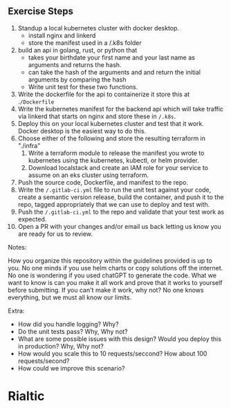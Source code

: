 ## Exercise Steps

1. Standup a local kubernetes cluster with docker desktop.
    - install nginx and linkerd 
    - store the manifest used in a /.k8s folder
2.  build an api in golang, rust, or python that
    - takes your birthdate your first name and your last name as arguments and returns the hash.
    - can take the hash of the arguments and and return the initial arguments by comparing the hash
    - Write unit test for these two functions.
3. Write the dockerfile for the api to containerize it store this at .`/Dockerfile`
4. Write the kubernetes manifest for the backend api which will take traffic via linkerd that starts on nginx and store these in `/.k8s`.
5. Deploy this on your local kubernetes cluster and test that it work. Docker desktop is the easiest way to do this. 
6. Choose either of the following and store the resulting terraform in "./infra"
    1. Write a terraform module to release the manifest you wrote to kubernetes using the kubernetes, kubectl, or helm provider. 
    2. Download localstack and create an IAM role for your service to assume on an eks cluster using terraform.
7. Push the source code, Dockerfile, and manifest to the repo.
8. Write the `/.gitlab-ci.yml` file to run the unit test against your code, create a semantic version release, build the container, and push it to the repo, tagged appropriately that we can use to deploy and test with.
9. Push the `/.gitlab-ci.yml` to the repo and validate that your test work as expected. 
10. Open a PR with your changes and/or email us back letting us know you are ready for us to review.

Notes:
 
 How you organize this repository within the guidelines provided is up to you. No one minds if you use helm charts or copy solutions off the internet. No one is wondering if you used chatGPT to generate the code. What we want to know is can you make it all work and prove that it works to yourself before submitting. If you can't make it work, why not? No one knows everything, but we must all know our limits. 
 
Extra:
- How did you handle logging? Why?
- Do the unit tests pass? Why, Why not?
- What are some possible issues with this design? Would you deploy this in production? Why, Why not?
- How would you scale this to 10 requests/seccond? How about 100 requests/second?
- How could we improve this scenario?
# Rialtic
